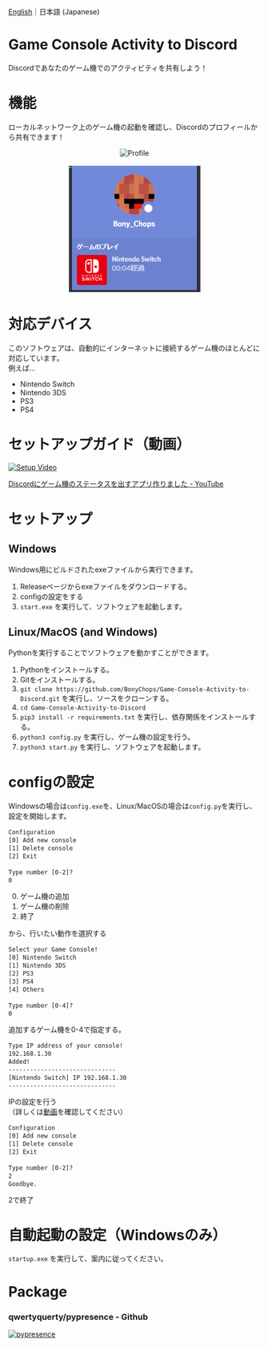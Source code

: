 [English](https://github.com/BonyChops/Game-Console-Activity-to-Discord)｜日本語 (Japanese)

# Game Console Activity to Discord

Discordであなたのゲーム機でのアクティビティを共有しよう！

# 機能

ローカルネットワーク上のゲーム機の起動を確認し、Discordのプロフィールから共有できます！

<div align="center">

<img src="https://raw.githubusercontent.com/bonychops/Game-Console-Activity-to-Discord/img/status.png" alt="Profile" title="Profile"><br><br>
<img src="https://raw.githubusercontent.com/bonychops/Game-Console-Activity-to-Discord/img/profile.png" alt="Profile" title="Profile">
</div>

# 対応デバイス

このソフトウェアは、自動的にインターネットに接続するゲーム機のほとんどに対応しています。       
例えば...

- Nintendo Switch
- Nintendo 3DS
- PS3
- PS4

# セットアップガイド（動画）

[![Setup Video](https://img.youtube.com/vi/5yHuvOHLPRc/0.jpg)](https://www.youtube.com/watch?v=5yHuvOHLPRc)

[Discordにゲーム機のステータスを出すアプリ作りました - YouTube](https://www.youtube.com/watch?v=5yHuvOHLPRc)

# セットアップ

## Windows

Windows用にビルドされたexeファイルから実行できます。

1. Releaseページからexeファイルをダウンロードする。
1. configの設定をする
1. `start.exe` を実行して、ソフトウェアを起動します。

## Linux/MacOS (and Windows)

Pythonを実行することでソフトウェアを動かすことができます。

1. Pythonをインストールする。
1. Gitをインストールする。
1. `git clone https://github.com/BonyChops/Game-Console-Activity-to-Discord.git` を実行し、ソースをクローンする。
1. `cd Game-Console-Activity-to-Discord`
1. `pip3 install -r requirements.txt` を実行し、依存関係をインストールする。
1. `python3 config.py` を実行し、ゲーム機の設定を行う。
1. `python3 start.py` を実行し、ソフトウェアを起動します。

# configの設定

Windowsの場合は`config.exe`を、Linux/MacOSの場合は`config.py`を実行し、設定を開始します。

```
Configuration
[0] Add new console
[1] Delete console
[2] Exit

Type number [0-2]?
0
```

0. ゲーム機の追加
0. ゲーム機の削除
0. 終了

から、行いたい動作を選択する

```
Select your Game Console!
[0] Nintendo Switch
[1] Nintendo 3DS
[2] PS3
[3] PS4
[4] Others

Type number [0-4]?
0
```

追加するゲーム機を0-4で指定する。

```
Type IP address of your console!
192.168.1.30
Added!
------------------------------
[Nintendo Switch] IP 192.168.1.30
------------------------------
```

IPの設定を行う        
（詳しくは[動画](#セットアップガイド動画)を確認してください）

```
Configuration
[0] Add new console
[1] Delete console
[2] Exit

Type number [0-2]?
2
Goodbye.
```

2で終了

# 自動起動の設定（Windowsのみ）

`startup.exe` を実行して、案内に従ってください。

# Package
### qwertyquerty/pypresence - Github

[![pypresence](https://img.shields.io/badge/using-pypresence-00bb88.svg?style=for-the-badge&logo=discord&logoWidth=20)](https://github.com/qwertyquerty/pypresence)
